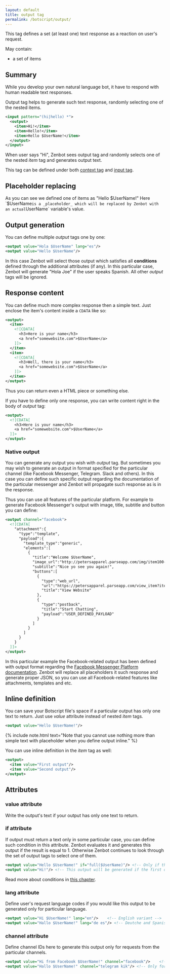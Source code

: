 ```yaml
---
layout: default
title: output tag
permalink: /botscript/output/
---
```


This tag defines a set (at least one) text response as a reaction on user\'s request.

May contain:

- a set of items

## Summary
While you develop your own natural language bot, it have to respond with human readable text responses.

Output tag helps to generate such text response, randomly selecting one of the nested items.

```xml
<input pattern="(hi|hello) *">
  <output>
    <item>Hi!</item>
    <item>Hello!</item>
    <item>Hello $UserName!</item>
  </output>
</input>
```

When user says "Hi", Zenbot sees output tag and randomly selects one of the nested _item_ tag and generates output text.

This tag can be defined under both [context tag](/botscript/context/) and [input tag](/botscript/input/).

## Placeholder replacing
As you can see we defined one of items as "Hello $UserName!"
Here `$UserName` is a _placeholder_ which will be replaced by Zenbot with an actual `UserName` variable\'s value.

## Output generation
You can define multiple _output_ tags one by one:

```xml
<output value="Hola $UserName" lang="es"/>
<output value="Hello $UserName"/>
```

In this case Zenbot will select those output which satisfies all **conditions** defined through the additional attributes (if any).
In this particular case, Zenbot will generate "Hola Joe" if the user speaks Spanish. All other _output_ tags will be ignored.

## Response content
You can define much more complex response then a simple text.
Just enclose the item\'s content inside a `CDATA` like so:

```xml
<output>
  <item>
    <![CDATA[
      <h3>Here is your name</h3>
      <a href="somewebsite.com">$UserName</a>
    ]]>
  </item>
  <item>
    <![CDATA[
      <h3>Well, there is your name</h3>
      <a href="somewebsite.com">$UserName</a>
    ]]>
  </item>
</output>
```

Thus you can return even a HTML piece or something else.

If you have to define only one response, you can write content right in the body of _output_ tag:

```xml
<output>
  <![CDATA[
    <h3>Here is your name</h3>
    <a href="somewebsite.com">$UserName</a>
  ]]>
</output>
```

### Native output
You can generate any output you wish with _output_ tag.
But sometimes you may wish to generate an output in format specified for the particular channel (like Facebook Messenger, Telegram. Slack and others).
In this case you can define such specific output regarding the documentation of the particular messenger and Zenbot will propagate such response as is in the response.

Thus you can use all features of the particular platform. For example to generate Facebook Messenger\'s output with image, title, subtitle and button you can define:

```xml
<output channel="facebook">
  <![CDATA[
    "attachment":{
      "type":"template",
      "payload":{
        "template_type":"generic",
        "elements":[
          {
            "title":"Welcome $UserName",
            "image_url":"http://petersapparel.parseapp.com/img/item100-thumb.png",
            "subtitle":"Nice yo see you again!",
            "buttons":[
              {
                "type":"web_url",
                "url":"https://petersapparel.parseapp.com/view_item?item_id=100",
                "title":"View Website"
              },
              {
                "type":"postback",
                "title":"Start Chatting",
                "payload":"USER_DEFINED_PAYLOAD"
              }
            ]
          }
        ]
      }
    }
  ]]>
</output>
```

In this particular example the Facebook-related output has been defined with output format regarding the [Facebook Messenger Platform documentation](https://developers.facebook.com/docs/messenger-platform/send-api-reference/generic-template).
Zenbot will replace all placeholders it such response and generate proper JSON, so you can use all Facebook-related features like attachments, templates and etc.

## Inline definition
You can save your Botscript file\'s space if a particular output has only one text to return.
Just use _value_ attribute instead of nested _item_ tags.

```xml
<output value="Hello $UserName!"/>
```

{% include note.html text="Note that you cannot use nothing more than simple text with placeholder when you define output inline." %}

You can use inline definition in the _item_ tag as well:

```xml
<output>
  <item value="First output"/>
  <item value="Second output"/>
</output>
```

## Attributes

### **value** attribute
Write the output\'s text if your output has only one text to return.

### **if** attribute
If output must return a text only in some particular case, you can define such condition in this attribute.
Zenbot evaluates it and generates this output if the result is equal to 1.
Otherwise Zenbot continues to look through the set of output tags to select one of them.

```xml
<output value="Hello $UserName!" if="full($UserName)"/> <!-- Only if the user name is not empty -->
<output value="Hi!"/> <!-- This output will be generated if the first one has been ignored (the user name is empty). -->
```

Read more about conditions in [this chapter](/vars/expressions/).

### **lang** attribute
Define user\'s request language codes if you would like this output to be generated only for particular language.

```xml
<output value="Hi $UserName!" lang="en"/>    <!-- English variant -->
<output value="Hallo $UserName!" lang="de es"/> <!-- Deutche and Spanish variant -->
```

### **channel** attribute
Define channel IDs here to generate this output only for requests from the particular channels.

```xml
<output value="Hi from Facebook $UserName!" channel="facebook"/>    <!-- Will be generated for everybody who uses your bot in Facebook -->
<output value="Hallo $UserName!" channel="telegram kik"/> <!-- Only for Telegram and Kik users -->
```
